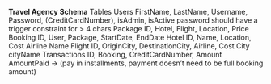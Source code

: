 **Travel Agency Schema**
Tables
Users
FirstName, LastName, Username, Password, (CreditCardNumber), isAdmin, isActive
password should have a trigger constraint for > 4 chars
Package
ID, Hotel, Flight, Location, Price
Booking
ID, User, Package, StartDate, EndDate
Hotel
ID, Name, Location, Cost
Airline
Name
Flight
ID, OriginCity, DestinationCity, Airline, Cost
City
cityName
Transactions
ID, Booking, CreditCardNumber, Amount
AmountPaid → (pay in installments, payment doesn’t need to be full booking amount)
